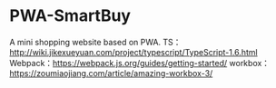 # PWA-SmartBuy
A   mini shopping website based on PWA.
TS：http://wiki.jikexueyuan.com/project/typescript/TypeScript-1.6.html
Webpack：https://webpack.js.org/guides/getting-started/
workbox：https://zoumiaojiang.com/article/amazing-workbox-3/
